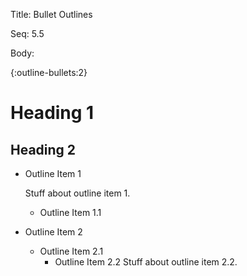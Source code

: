 Title:  Bullet Outlines

Seq:    5.5

Body:

{:outline-bullets:2}
# Heading 1

## Heading 2

+ Outline Item 1

	Stuff about outline item 1.

	+ Outline Item 1.1
+ Outline Item 2
	+ Outline Item 2.1
		+ Outline Item 2.2
			Stuff about outline item 2.2.

